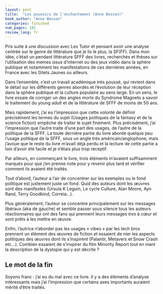 ```yaml
---
layout: post
title:  "Les pouvoirs de l'enchantement (Anne Besson)"
book_author: "Anne Besson"
categories: finished
num_pages: 181
review_lang: fr
---
```


Pris suite à une discussion avec Lex Tutor et pensant avoir une analyse centrée sur le genre de littérature que je lis le plus, la SF(FF). Dans mon idée, c’était un pendant littérature SFFF des livres, recherchés et thèses sur l’utilisation des memes issus d’internet ou des jeux vidéo dans la sphère publique et notamment les manifestations de ces dernières années, en France avec les Gilets Jaunes ou ailleurs.

Dans l’ensemble, c’est un travail académique très poussé, qui revient dans le détail sur les différents genres abordés et l’évolution de leur réception dans la sphère publique et la culture populaire au sens large. En un sens, le livre essaie de corriger un des angles morts du Syndrome Magneto a savoir le traitement du  young adult et de la littérature de SFFF de moins de 50 ans.

Mais rapidement, j’ai eu l’impression que cette volonté de définir précisément les termes du sujet (Usages politiques de la fantasy et de la science fiction) empêche de traiter le sujet finement. Plus précisément, j’ai l’impression que l’autre traite d’une part des usages, de l’autre de la politique de la SFFF. La toute dernière partie du livre aborde quelque peu l’usage politique de la SFFF, sous un angle très américain/anglophone, mais j’avoue que le reste du livre m’avait déjà perdu et la lecture de cette partie a loin d’avoir été facile et je n’étais plus trop réceptif.

Par ailleurs, en commençant le livre, trois éléments m’avaient suffisamment marqués pour que j’en prenne note pour y revenir plus tard et vérifier comment ils avaient été traités.

Tout d’abord, l’auteur a l’air de concentrer sur les exemples ou le fond politique est justement juste un fond. Quid des auteurs dont les œuvres sont des manifestes (Ursula K Leguin, Le cycle Culture, Alan Moore, Ayn Rand, Terry Goodkind, Correia…).

Plus généralement, l’auteur se concentre principalement sur les messages libéraux (aka de gauche) et semble passer sous silence tous les auteurs réactionnaires qui ont des fans qui prennent leurs messages *tres* à cœur et sont prêts à les mettre en œuvre.

Enfin, l’autrice n’aborder pas les usages « vibes » par les tech bros prennent un élément des œuvres de fiction et essaient de nier les aspects politiques des œuvres dont ils s’inspirent (Palantir, Metavers et Snow Crash etc…). Combien essaient de s’inspirer du film Minority Report tout en niant la description de la dystopie qui y est décrite ?

## Le mot de la fin

Soyons franc : j’ai eu du mal avec ce livre. Il y a des éléments d’analyse intéressants mais j’ai l’impression que certains axes importants auraient mérité d’être traités.